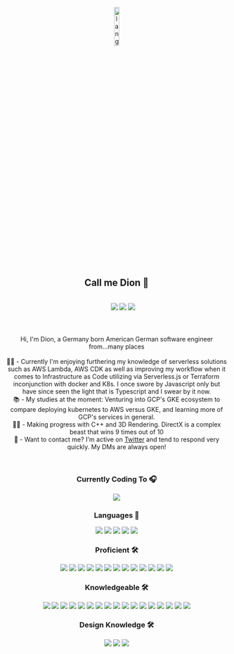<p align="center"><img width=15%" src="https://github.com/alansmathew/alansmathew/raw/master/lang.gif" alt="lang image here" /></p>
  
 <h2 align="center">
  Call me Dion 👋
</h2>
<h5 align="center">
  <code>
    <a href="https://www.twitter.com/in/somiskeen/"><img src="https://img.shields.io/badge/Twitter-%23141414.svg?&style=for-the-badge"></a></code>
  <code><a href="https://dipet.me" title="Website"><img src="https://img.shields.io/badge/Personal%20Site-%23141414.svg?&style=for-the-badge"></a></code>
  <code><a href="https://stackoverflow.com/users/4569362/dipet" title="Stack Overflow Profile"><img src="https://img.shields.io/badge/Stack%20Overflow-%23141414.svg?&style=for-the-badge"></a></code>
</h5>
<br>
<p align="center">
  Hi, I'm Dion, a Germany born American German software engineer from...many places
  <br>
  <br>
   👨‍💻 - Currently I'm enjoying furthering my knowledge of serverless solutions such as AWS Lambda, AWS CDK as well as improving my workflow when it comes to Infrastructure as Code utilizing via Serverless.js or Terraform inconjunction with docker and K8s. I once swore by Javascript only but have since seen the light that is Typescript and I swear by it now.
  <br>
  📚 - My studies at the moment: Venturing into GCP's GKE ecosystem to compare deploying kubernetes to AWS versus GKE, and learning more of GCP's services in general.
  <br>
  💪🏼 - Making progress with C++ and 3D Rendering. DirectX is a complex beast that wins 9 times out of 10
  <br>
  💬 - Want to contact me? I'm active on <a href="https://twitter.com/somiskeen" title="Twitter">Twitter</a> and tend to respond very quickly. My DMs are always open!
  <br>
</p>
<br>
<p align="center"> 
  <h3 align="center">Currently Coding To 🎧</h3>
  
  <p align="center"> <a href="https://open.spotify.com/user/ke0"><img src="https://novatorem-dionp.vercel.app/api/spotify"></a></p>
</p>

  <h3 align="center">Languages 💬</h3>
  <p align="center"><img src="https://img.shields.io/badge/-JavaScript-%23141414?&logo=JavaScript&style=for-the-badge&logoColor=F7DF1E"> <img src="https://img.shields.io/badge/-Java-%23141414?&logo=Java&style=for-the-badge&logoColor=007396"> <img src="https://img.shields.io/badge/-TypeScript-141414?&logo=TypeScript&style=for-the-badge"> <img src="https://img.shields.io/badge/-C++-141414?&logo=c%2b%2b&logoColor=00599C&style=for-the-badge"> <img src="https://img.shields.io/badge/swift-%23141414.svg?&style=for-the-badge&logo=swift&logoColor=FA7343"></p>

<h3 align="center">Proficient 🛠</h3>
<p align="center"><img src="https://img.shields.io/badge/react-%2361DAFB.svg?&style=for-the-badge&logo=react&logoColor=white"> <img src="https://img.shields.io/badge/redux-%23764ABC.svg?&style=for-the-badge&logo=redux&logoColor=white"> <img src="https://img.shields.io/badge/vue-%234FC08D.svg?&style=for-the-badge&logo=vue.js&logoColor=white"> <img src="https://img.shields.io/badge/node%20-%23339933.svg?&style=for-the-badge&logo=node.js&logoColor=white"> <img src="https://img.shields.io/badge/apollo-%23311C87.svg?&style=for-the-badge&logo=apollo-graphql&logoColor=white"> <img src="https://img.shields.io/badge/graphql-%23E10098.svg?&style=for-the-badge&logo=graphql&logoColor=white"> <img src="https://img.shields.io/badge/jest-%23C21325.svg?&style=for-the-badge&logo=jest&logoColor=white"> <img src="https://img.shields.io/badge/MongoDB-%234ea94b.svg?&style=for-the-badge&logo=mongodb&logoColor=white"> <img src="https://img.shields.io/badge/postgres-%23316192.svg?&style=for-the-badge&logo=postgresql&logoColor=white"> <img src="https://img.shields.io/badge/express-%23000.svg?&style=for-the-badge&logo=express&logoColor=white"> <img src="https://img.shields.io/badge/ruby%20on%20rails-%23E60012.svg?&style=for-the-badge&logo=ruby&logoColor=white"> <img src="https://img.shields.io/badge/docker%20-%230db7ed.svg?&style=for-the-badge&logo=docker&logoColor=white"> <img src="https://img.shields.io/badge/prisma-%232D3748.svg?&style=for-the-badge&logo=prisma&logoColor=white">
</p>

<h3 align="center">Knowledgeable 🛠</h3>
<p align="center">
   <img src="https://img.shields.io/badge/amazon-aws%23232F3E.svg?&style=for-the-badge&logo=amazon-aws&logoColor=white"> <img src="https://img.shields.io/badge/terraform-%237B42BC.svg?&style=for-the-badge&logo=terraform&logoColor=white"> <img src="https://img.shields.io/badge/serverless-%23FD5750.svg?&style=for-the-badge&logo=serverless&logoColor=white"> <img src="https://img.shields.io/badge/supabase-%233ECF8E.svg?&style=for-the-badge&logo=supabase&logoColor=white"> <img src="https://img.shields.io/badge/firebase-%23FFCA28.svg?&style=for-the-badge&logo=firebase&logoColor=white"> <img src="https://img.shields.io/badge/google%20cloud-%234285F4.svg?&style=for-the-badge&logo=google-cloud&logoColor=white"> <img src="https://img.shields.io/badge/sentry-%23362D59.svg?&style=for-the-badge&logo=sentry&logoColor=white"> <img src="https://img.shields.io/badge/next.js-%23000.svg?&style=for-the-badge&logo=next.js&logoColor=white"> <img src="https://img.shields.io/badge/styled%20components-%23DB7093.svg?&style=for-the-badge&logo=styled-components&logoColor=white"> <img src="https://img.shields.io/badge/redux%20saga-%23999999.svg?&style=for-the-badge&logo=redux-saga&logoColor=white"> <img src="https://img.shields.io/badge/circleci-%23343434?style=for-the-badge&logo=circleci&logoColor=white"> <img src="https://img.shields.io/badge/electron%20-%2347848F.svg?&style=for-the-badge&logo=electron&logoColor=white"> <img src="https://img.shields.io/badge/travis%20ci-%233EAAAF.svg?&style=for-the-badge&logo=travis-ci&logoColor=white"> <img src="https://img.shields.io/badge/netlify-%2300C7B7.svg?&style=for-the-badge&logo=netlifyl&logoColor=white"> <img src="https://img.shields.io/badge/solidity-%23363636.svg?&style=for-the-badge&logo=solidity&logoColor=white">  <img src="https://img.shields.io/badge/redis-%23326CE5.svg?&style=for-the-badge&logo=redis&logoColor=white"> <img src="https://img.shields.io/badge/kubernetes-%2302569B.svg?&style=for-the-badge&logo=kubernetes&logoColor=white"> 
</p>


<h3 align="center">Design Knowledge 🛠</h3>
           <p align="center">
              <img src="https://img.shields.io/badge/sketch-%23F7B500.svg?&style=for-the-badge&logo=sketch&logoColor=white"> <img src="https://img.shields.io/badge/figma-%23F24E1E.svg?&style=for-the-badge&logo=figma&logoColor=white"> <img src="https://img.shields.io/badge/adobe%20xd-%23FF61F6.svg?&style=for-the-badge&logo=adobe-xd&logoColor=white">
            </p>



